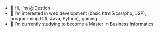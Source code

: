- 👋 Hi, I’m @iDestion
- 👀 I’m interested in web development (basic html5/css/php, JSP), programming (C#, Java, Python), gaming
- 🌱 I’m currently studying to become a Master in Business Informatics.

